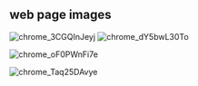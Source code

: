
## web page images
![chrome_3CGQInJeyj](https://github.com/user-attachments/assets/1196dabc-aeb5-47fe-bf10-8662c66874ec)
![chrome_dY5bwL30To](https://github.com/user-attachments/assets/82b4d093-7928-4ed5-9a59-6cee07f003b6)

![chrome_oF0PWnFi7e](https://github.com/user-attachments/assets/6280a85b-3f22-4691-a974-e51b65ee6c08)




![chrome_Taq25DAvye](https://github.com/user-attachments/assets/7b68b056-7197-4d17-94ff-a204338e9855)
